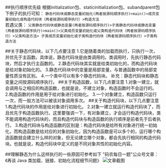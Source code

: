 ##执行顺序优先级
根据initialization包、staticinitialization包、subandparent包下例子的执行可知：
`静态代码块或静态变量初始化(两者按源码顺序执行)>main()>成员变量初始化或构造代码块（两者按源码顺序执行）>构造方法`
<br>
若遇父类：
`父类静态代码块或静态变量(两者按源码顺序执行)>子类静态代码块或静态变量(两者按源码顺序执行)>main()>父类成员变量初始化或父类构造代码块（两者按源码顺序执行）>父类构造方法>
 子类成员变量初始化或子类构造代码块（两者按源码顺序执行）>子类构造方法`




##关于静态代码块，以下几点要注意
1.它是随着类的加载而执行，只执行一次，并优先于主函数。具体说，静态代码块是由类调用的。类调用时，先执行静态代码块，然后才执行主函数的。
2.静态代码块其实就是给类初始化的，而构造代码块是给对象初始化的。
3.静态代码块中的变量是局部变量，与普通函数中的局部变量性质没有区别。
4.一个类中可以有多个静态代码块。
补充：静态代码块和静态变量之间按源码顺序执行。
##关于构造函数，以下几点要注意
1.对象一建立，就会调用与之相应的构造函数，也就是说，不建立对象，构造函数时不会运行的。
2.构造函数的作用是用于给对象进行初始化。
3.一个对象建立，构造函数只运行一次，而一般方法可以被该对象调用多次。
##关于构造代码块，以下几点要注意
1.构造代码块的作用是给对象进行初始化。
2.对象一建立就运行构造代码块了，而且优先于构造函数执行。这里要强调一下，有对象建立，才会运行构造代码块，类不能调用构造代码块的，而且构造代码块与构造函数的执行顺序是前者先于后者执行。
3.构造代码块与构造函数的区别是：构造代码块是给所有对象进行统一初始化，而构造函数是给对应的对象初始化，因为构造函数是可以多个的，运行哪个构造函数就会建立什么样的对象，但无论建立哪个对象，都会先执行相同的构造代码块。也就是说，构造代码块中定义的是不同对象共性的初始化内容。


##理解静态为什么这样执行的一些原因可参考如下
"码农每日一题"公众号文章：《再谈 Java 类加载、链接、初始化流程细节问题》
![文章截图](https://gitee.com/xiaominglei001/forMarkdown/raw/master/20200820170521.png)


